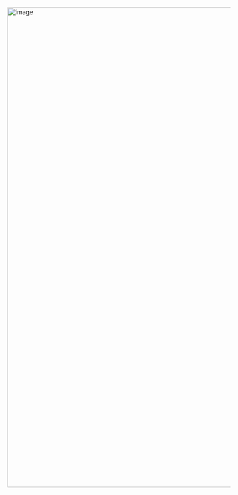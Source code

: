 <img width="1920" height="1080" alt="image" src="https://github.com/user-attachments/assets/c38a4e9d-f3d8-41e1-b2c7-bdbf75f85d8e" />
